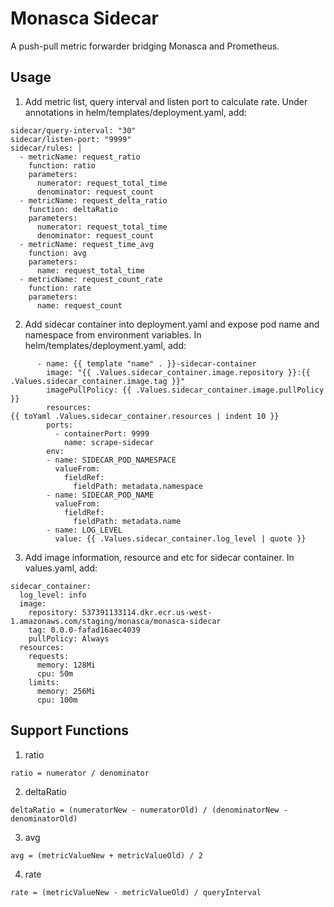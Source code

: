 # Monasca Sidecar
A push-pull metric forwarder bridging Monasca and Prometheus.

## Usage
1. Add metric list, query interval and listen port to calculate rate. 
Under annotations in helm/templates/deployment.yaml, add:

```
sidecar/query-interval: "30"
sidecar/listen-port: "9999"
sidecar/rules: |
  - metricName: request_ratio
    function: ratio
    parameters:
      numerator: request_total_time
      denominator: request_count
  - metricName: request_delta_ratio
    function: deltaRatio
    parameters:
      numerator: request_total_time
      denominator: request_count
  - metricName: request_time_avg
    function: avg
    parameters:
      name: request_total_time
  - metricName: request_count_rate
    function: rate
    parameters:
      name: request_count

```

2. Add sidecar container into deployment.yaml and expose pod name and namespace from environment variables. 
In helm/templates/deployment.yaml, add:

```
      - name: {{ template "name" . }}-sidecar-container
        image: "{{ .Values.sidecar_container.image.repository }}:{{ .Values.sidecar_container.image.tag }}"
        imagePullPolicy: {{ .Values.sidecar_container.image.pullPolicy }}
        resources:
{{ toYaml .Values.sidecar_container.resources | indent 10 }}
        ports:
          - containerPort: 9999
            name: scrape-sidecar
        env:
        - name: SIDECAR_POD_NAMESPACE
          valueFrom:
            fieldRef:
              fieldPath: metadata.namespace
        - name: SIDECAR_POD_NAME
          valueFrom:
            fieldRef:
              fieldPath: metadata.name
        - name: LOG_LEVEL
          value: {{ .Values.sidecar_container.log_level | quote }}
```

3. Add image information, resource and etc for sidecar container. 
In values.yaml, add:

```
sidecar_container:
  log_level: info
  image:
    repository: 537391133114.dkr.ecr.us-west-1.amazonaws.com/staging/monasca/monasca-sidecar
    tag: 0.0.0-fafad16aec4039 
    pullPolicy: Always
  resources:
    requests:
      memory: 128Mi
      cpu: 50m
    limits:
      memory: 256Mi
      cpu: 100m
```

## Support Functions

1. ratio

```
ratio = numerator / denominator
```

2. deltaRatio

```
deltaRatio = (numeratorNew - numeratorOld) / (denominatorNew - denominatorOld)
```

3. avg

```
avg = (metricValueNew + metricValueOld) / 2
```

4. rate

```
rate = (metricValueNew - metricValueOld) / queryInterval
```
